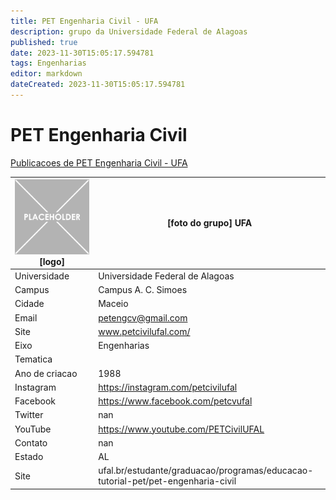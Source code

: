 ```yaml
---
title: PET Engenharia Civil - UFA
description: grupo da Universidade Federal de Alagoas
published: true
date: 2023-11-30T15:05:17.594781
tags: Engenharias
editor: markdown
dateCreated: 2023-11-30T15:05:17.594781
---
```


# PET Engenharia Civil

[Publicacoes de PET Engenharia Civil - UFA](/atividade/74PETEngenhariaCivilUFA/feed)

| ![placeholder.png](/placeholder.png) [logo] | [foto do grupo] UFA         |
| ------------------------------------------- | ------------------------------------------------- |
| Universidade                                | Universidade Federal de Alagoas      |
| Campus                                      | Campus A. C. Simoes            |
| Cidade                                      | Maceio             |
| Email                                       | petengcv@gmail.com             |
| Site                                        | www.petcivilufal.com/              |
| Eixo                                        | Engenharias              |
| Tematica                                    |           |
| Ano de criacao                              | 1988        |
| Instagram                                   | https://instagram.com/petcivilufal         |
| Facebook                                    | https://www.facebook.com/petcvufal          |
| Twitter                                     | nan           |
| YouTube                                     | https://www.youtube.com/PETCivilUFAL           |
| Contato                                     | nan         |
| Estado                                      |  AL            |
| Site                                        | ufal.br/estudante/graduacao/programas/educacao-tutorial-pet/pet-engenharia-civil |
